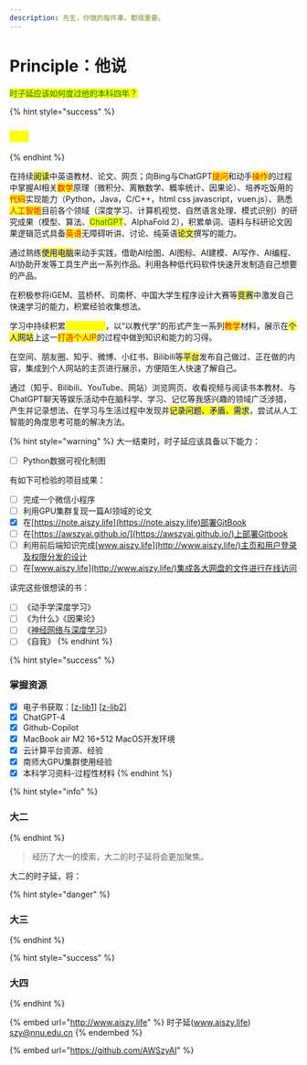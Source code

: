 ```yaml
---
description: 先生，你做的每件事，都很重要。
---
```


# Principle：他说

<mark style="color:green;">时子延应该如何度过他的本科四年？</mark>

{% hint style="success" %}
### <mark style="color:yellow;">大一</mark>
{% endhint %}

在持续<mark style="color:blue;">阅读</mark>中英语教材、论文、网页；向Bing与ChatGPT<mark style="color:red;">提问</mark>和动手<mark style="color:red;">操作</mark>的过程中掌握AI相关<mark style="color:red;">数学</mark>原理（微积分、离散数学、概率统计、因果论）、培养吃饭用的<mark style="color:red;">代码</mark>实现能力（Python，Java，C/C++，html css javascript，vuen.js）、熟悉<mark style="color:red;">人工智能</mark>目前各个领域（深度学习、计算机视觉、自然语言处理、模式识别）的研究成果（模型、算法、<mark style="color:green;">ChatGPT</mark>、AlphaFold 2），积累单词、语料与科研论文因果逻辑范式具备<mark style="color:red;">英语</mark>无障碍听讲、讨论、纯英语<mark style="color:blue;">论文</mark>撰写的能力。

通过熟练<mark style="color:blue;">使用电脑</mark>来动手实践，借助AI绘图、AI图标、AI建模、AI写作、AI编程、AI协助开发等工具生产出一系列作品。利用各种低代码软件快速开发制造自己想要的产品。

在积极参将iGEM、蓝桥杯、司南杯、中国大学生程序设计大赛等<mark style="color:blue;">竞赛</mark>中激发自己快速学习的能力，积累经验收集想法。

学习中持续积累<mark style="color:yellow;">过程性材料</mark>，以“以教代学”的形式产生一系列<mark style="color:red;">教学</mark>材料，展示在<mark style="color:blue;">个人网站</mark>上这一<mark style="color:red;">打造个人IP</mark>的过程中做到知识和能力的习得。

在空间、朋友圈、知乎、微博、小红书、Bilibili等<mark style="color:blue;">平台</mark>发布自己做过、正在做的内容，集成到个人网站的主页进行展示，方便陌生人快速了解自己。

通过（知乎、Bilibili、YouTube、网站）浏览网页、收看视频与阅读书本教材、与ChatGPT聊天等娱乐活动中在脑科学、学习、记忆等我感兴趣的领域广泛涉猎，产生并记录想法、在学习与生活过程中发现并<mark style="color:blue;">记录问题、矛盾、需求</mark>，尝试从人工智能的角度思考可能的解决方法。

{% hint style="warning" %}
大一结束时，时子延应该具备以下能力：

* [ ] Python数据可视化制图

有如下可检验的项目成果：

* [ ] 完成一个微信小程序
* [ ] 利用GPU集群复现一篇AI领域的论文
* [x] 在[https://note.aiszy.life](https://note.aiszy.life)部署GitBook
* [ ] 在[https://awszyai.github.io/](https://awszyai.github.io/)上部署Gitbook
* [ ] 利用前后端知识完成[www.aiszy.life](http://www.aiszy.life/)主页和用户登录及权限分发的设计
* [ ] 在[www.aiszy.life](http://www.aiszy.life/)集成各大网盘的文件进行在线访问

读完这些很想读的书：

* [ ] 《动手学深度学习》
* [ ] 《为什么》《因果论》
* [ ] 《[神经网络与深度学习](https://nndl.github.io/)》
* [ ] 《自我》
{% endhint %}

{% hint style="success" %}
### 掌握资源

* [x] 电子书获取：[\[z-lib1\]](https://lib-vqvyt2uhnkum2skk77wrutac.late.re/) [\[z-lib2\]](https://lib-55y53hcpmot42us4urzdnina.reveal.best/)
* [x] ChatGPT-4
* [x] Github-Copilot
* [x] MacBook air M2 16+512 MacOS开发环境
* [x] 云计算平台资源、经验
* [x] 南师大GPU集群使用经验
* [x] 本科学习资料-过程性材料
{% endhint %}

{% hint style="info" %}
### 大二
{% endhint %}

> 经历了大一的摸索，大二的时子延将会更加聚焦。

大二的时子延，将：

{% hint style="danger" %}
### 大三
{% endhint %}

{% hint style="success" %}
### 大四
{% endhint %}

{% embed url="http://www.aiszy.life" %}
时子延(www.aiszy.life) szy@nnu.edu.cn
{% endembed %}

{% embed url="https://github.com/AWSzyAI" %}
